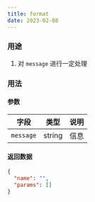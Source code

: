```yaml
---
title: format
date: 2023-02-08
---
```


### 用途

1. 对 `message` 进行一定处理

### 用法

#### 参数

| 字段          | 类型  | 说明       |
| ------------- | ----- | ---------- |
| `message`     | string | 信息     |

#### 返回数据

~~~ json
{
  "name": "",
  "params": []
}
~~~
